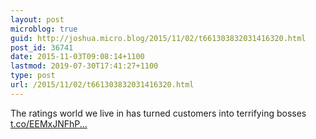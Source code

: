 ```yaml
---
layout: post
microblog: true
guid: http://joshua.micro.blog/2015/11/02/t661303832031416320.html
post_id: 36741
date: 2015-11-03T09:08:14+1100
lastmod: 2019-07-30T17:41:27+1100
type: post
url: /2015/11/02/t661303832031416320.html
---
```

The ratings world we live in has turned customers into terrifying bosses [t.co/EEMxJNFhP...](https://t.co/EEMxJNFhPe)
